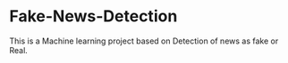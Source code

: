 # Fake-News-Detection
This is a Machine learning project based on Detection of news as fake or Real.
